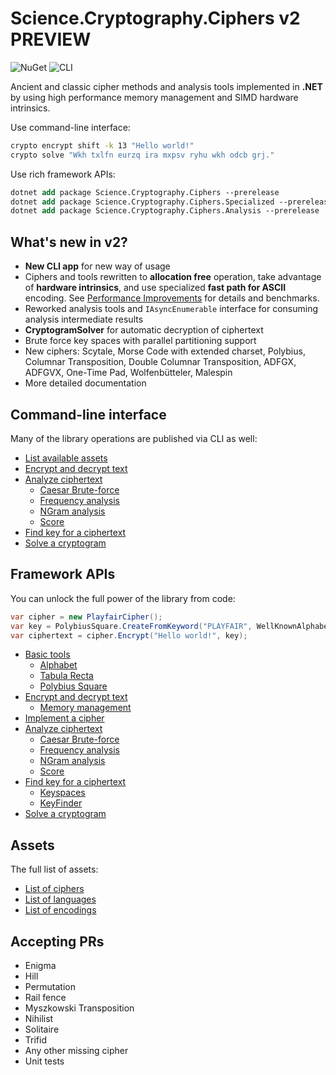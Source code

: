 ﻿# Science.Cryptography.Ciphers v2 PREVIEW

![NuGet](https://github.com/Peter-Juhasz/Science.Cryptography.Ciphers/actions/workflows/nuget.yml/badge.svg) ![CLI](https://github.com/Peter-Juhasz/Science.Cryptography.Ciphers/actions/workflows/cli.yml/badge.svg)

Ancient and classic cipher methods and analysis tools implemented in **.NET** by using high performance memory management and SIMD hardware intrinsics.

Use command-line interface:
```sh
crypto encrypt shift -k 13 "Hello world!"
crypto solve "Wkh txlfn eurzq ira mxpsv ryhu wkh odcb grj."
```

Use rich framework APIs:
```ps
dotnet add package Science.Cryptography.Ciphers --prerelease
dotnet add package Science.Cryptography.Ciphers.Specialized --prerelease
dotnet add package Science.Cryptography.Ciphers.Analysis --prerelease
```

## What's new in v2?
- **New CLI app** for new way of usage
- Ciphers and tools rewritten to **allocation free** operation, take advantage of **hardware intrinsics**, and use specialized **fast path for ASCII** encoding. See [Performance Improvements](docs/performance-improvements.md) for details and benchmarks.
- Reworked analysis tools and `IAsyncEnumerable` interface for consuming analysis intermediate results
- **CryptogramSolver** for automatic decryption of ciphertext
- Brute force key spaces with parallel partitioning support
- New ciphers: Scytale, Morse Code with extended charset, Polybius, Columnar Transposition, Double Columnar Transposition, ADFGX, ADFGVX, One-Time Pad, Wolfenbütteler, Malespin
- More detailed documentation

## Command-line interface
Many of the library operations are published via CLI as well:

 - [List available assets](docs/cli/list.md)
 - [Encrypt and decrypt text](docs/cli/encrypt-decrypt.md)
 - [Analyze ciphertext](docs/cli/analyze.md)
	- [Caesar Brute-force](docs/cli/analyze.md#caesar-brute-force)
	- [Frequency analysis](docs/cli/analyze.md#frequency-analysis)
	- [NGram analysis](docs/cli/analyze.md#ngram-analysis)
	- [Score](docs/cli/analyze.md#score)
 - [Find key for a ciphertext](docs/cli/find-key.md)
 - [Solve a cryptogram](docs/cli/solve.md)

## Framework APIs
You can unlock the full power of the library from code:

```cs
var cipher = new PlayfairCipher();
var key = PolybiusSquare.CreateFromKeyword("PLAYFAIR", WellKnownAlphabets.EnglishWithoutJ);
var ciphertext = cipher.Encrypt("Hello world!", key);
```

 - [Basic tools](docs/lib/basics.md)
	- [Alphabet](docs/lib/basics.md#alphabet)
	- [Tabula Recta](docs/lib/basics.md#tabula-recta)
	- [Polybius Square](docs/lib/basics.md#polybius-square)
 - [Encrypt and decrypt text](docs/lib/encrypt-decrypt.md)
	- [Memory management](docs/lib/encrypt-decrypt.md#memory-management)
 - [Implement a cipher](docs/lib/encrypt-decrypt.md#implement-a-cipher)
 - [Analyze ciphertext](docs/lib/analyze.md)
	- [Caesar Brute-force](docs/lib/analyze.md#caesar-brute-force)
	- [Frequency analysis](docs/lib/analyze.md#frequency-analysis)
	- [NGram analysis](docs/lib/analyze.md#ngram-analysis)
	- [Score](docs/lib/analyze.md#score)
 - [Find key for a ciphertext](docs/lib/find-key.md)
    - [Keyspaces](docs/lib/find-key.md#key-spaces)
    - [KeyFinder](docs/lib/find-key.md#analysis)
 - [Solve a cryptogram](docs/lib/solve.md)

## Assets
The full list of assets:

 - [List of ciphers](docs/assets.md#list-of-ciphers)
 - [List of languages](docs/assets.md#list-of-languages)
 - [List of encodings](docs/assets.md#list-of-encodings)

## Accepting PRs
* Enigma
* Hill
* Permutation
* Rail fence
* Myszkowski Transposition
* Nihilist
* Solitaire
* Trifid
* Any other missing cipher
* Unit tests